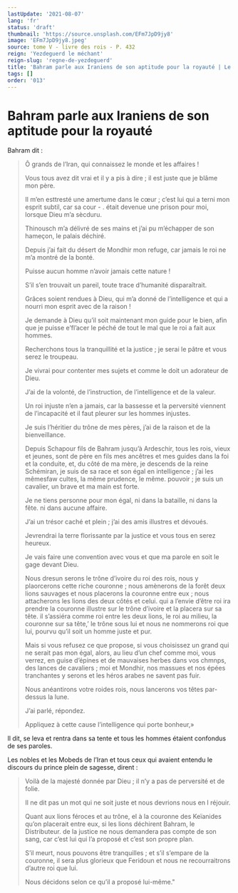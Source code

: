 ```yaml
---
lastUpdate: '2021-08-07'
lang: 'fr'
status: 'draft'
thumbnail: 'https://source.unsplash.com/EFm7JpD9jy8'
image: 'EFm7JpD9jy8.jpeg'
source: tome V - livre des rois - P. 432
reign: 'Yezdeguerd le méchant'
reign-slug: 'regne-de-yezdeguerd'
title: 'Bahram parle aux Iraniens de son aptitude pour la royauté | Le Livre des Rois | Shâhnâmeh'
tags: []
order: '013'
---
```


<!-- LTeX: language=fr -->

# Bahram parle aux Iraniens de son aptitude pour la royauté

Bahram dit :

> Ô grands de l’Iran, qui connaissez le monde et les affaires !
>
> Vous tous avez dit vrai et il y a pis à dire ; il est juste que je blâme mon père.
>
> Il m’en esttresté une amertume dans le cœur ; c’est lui qui a terni mon esprit subtil, car sa cour -
. était devenue une prison pour moi, lorsque Dieu m’a sècduru.
>
> Thinousch m’a délivré de ses mains et j’ai pu m’échapper de son hameçon, le palais déchiré.
>
> Depuis j’ai fait du désert de Mondhir mon refuge, car jamais le roi ne m’a montré de la bonté.
>
> Puisse aucun homme n’avoir jamais cette nature !
>
> S’il s’en trouvait un pareil, toute trace d’humanité disparaîtrait.
>
> Grâces soient rendues à Dieu, qui m’a donné de l’intelligence et qui a nourri mon esprit avec de la raison !
>
> Je demande à Dieu qu’il soit maintenant mon guide pour le bien, afin que je puisse e’fl’acer le péché de tout le mal que le roi a fait aux hommes.
>
> Recherchons tous la tranquillité et la justice ; je serai le pâtre et vous serez le troupeau.
>
> Je vivrai pour contenter mes sujets et comme le doit un adorateur de Dieu.
>
> J’ai de la volonté, de l’instruction, de l’intelligence et de la valeur.
>
> Un roi injuste n’en a jamais, car la bassesse et la perversité viennent de l’incapacité et il faut pleurer sur les hommes injustes.
>
> Je suis l’héritier du trône de mes pères, j’ai de la raison et de la bienveillance.
>
> Depuis Schapour fils de Bahram jusqu’à Ardeschir, tous les rois, vieux et jeunes, sont de père en fils mes ancêtres et mes guides dans la foi et la conduite, et, du côté de ma mère, je descends de la reine Schémiran, je suis de sa race et son égal en intelligence ; j’ai les mêmesfaw cultes, la même prudence, le même. pouvoir ; je suis un cavalier, un brave et ma main est forte.
>
> Je ne tiens personne pour mon égal, ni dans la bataille, ni dans la fête. ni dans aucune affaire.
>
> J’ai un trésor caché et plein ; j’ai des amis illustres et dévoués.
>
> Jevrendrai la terre florissante par la justice et vous tous en serez heureux.
>
> Je vais faire une convention avec vous et que ma parole en soit le gage devant Dieu.
>
> Nous dresun serons le trône d’ivoire du roi des rois, nous y plaorcerons cette riche couronne ; nous amènerons de la forêt deux lions sauvages et nous placerons la couronne entre eux ; nous attacherons les lions des deux côtés et celui. qui a l’envie d’être roi ira prendre la couronne illustre sur le trône d’ivoire et la placera sur sa tête. il s’assiéra comme roi entre les deux lions, le roi au milieu, la couronne sur sa tête,’ le trône sous lui et nous ne nommerons roi que lui, pourvu qu’il soit un homme juste et pur.
>
> Mais si vous refusez ce que propose, si vous choisissez un grand qui ne serait pas mon égal, alors, au lieu d’un chef comme moi, vous verrez, en guise d’épines et de mauvaises herbes dans vos chmnps, des lances de cavaliers ; moi et Mondhir, nos massues et nos épées tranchantes y serons et les héros arabes ne savent pas fuir.
>
> Nous anéantirons votre roides rois, nous lancerons vos têtes par-dessus la lune.
>
> J’ai parlé, répondez.
>
> Appliquez à cette cause l’intelligence qui porte bonheur,»

Il dit, se leva et rentra dans sa tente et tous les hommes étaient confondus de ses paroles.

Les nobles et les Mobeds de l’Iran et tous ceux qui avaient entendu le discours du prince plein de sagesse, dirent :

> Voilà de la majesté donnée par Dieu ; il n’y a pas de perversité et de folie.
>
> Il ne dit pas un mot qui ne soit juste et nous devrions nous en I réjouir.
>
> Quant aux lions féroces et au trône, el à la couronne des Keïanides qu’on placerait entre eux, si les lions déchirent Bahram, le Distributeur. de la justice ne nous demandera pas compte de son sang, car c’est lui qui l’a proposé et c’est son propre plan.
>
> S’il meurt, nous pouvons être tranquilles ; et s’il s’empare de la couronne, il sera plus glorieux que Feridoun et nous ne recourraitrons d’autre roi que lui.
>
> Nous décidons selon ce qu’il a proposé lui-même."
